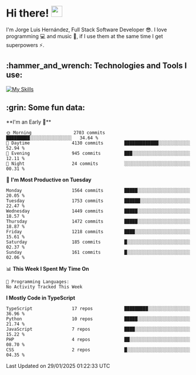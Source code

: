 <h1 align="left">
 <abc>
  <br>Hi there! <img src="https://user-images.githubusercontent.com/42378118/110234147-e3259600-7f4e-11eb-95be-0c4047144dea.gif" width="30"><br>
 </abc>
</h1>

I'm Jorge Luis Hernández, Full Stack Software Developer :sunglasses:. I love programming :computer: and music :musical_score:, if I use them at the same time I get superpowers :zap:. 


<h2 align="left">:hammer_and_wrench: Technologies and Tools I use:</h2>

[![My Skills](https://skillicons.dev/icons?i=js,ts,html,css,py,vue,react,next,nest,postgres,mysql)](https://skillicons.dev)

<h2 align="left">:grin: Some fun data:</h2>
<!--START_SECTION:waka-->
**I'm an Early 🐤** 

```text
🌞 Morning                2703 commits        █████████░░░░░░░░░░░░░░░░   34.64 % 
🌆 Daytime                4130 commits        █████████████░░░░░░░░░░░░   52.94 % 
🌃 Evening                945 commits         ███░░░░░░░░░░░░░░░░░░░░░░   12.11 % 
🌙 Night                  24 commits          ░░░░░░░░░░░░░░░░░░░░░░░░░   00.31 % 
```
📅 **I'm Most Productive on Tuesday** 

```text
Monday                   1564 commits        █████░░░░░░░░░░░░░░░░░░░░   20.05 % 
Tuesday                  1753 commits        ██████░░░░░░░░░░░░░░░░░░░   22.47 % 
Wednesday                1449 commits        █████░░░░░░░░░░░░░░░░░░░░   18.57 % 
Thursday                 1472 commits        █████░░░░░░░░░░░░░░░░░░░░   18.87 % 
Friday                   1218 commits        ████░░░░░░░░░░░░░░░░░░░░░   15.61 % 
Saturday                 185 commits         █░░░░░░░░░░░░░░░░░░░░░░░░   02.37 % 
Sunday                   161 commits         █░░░░░░░░░░░░░░░░░░░░░░░░   02.06 % 
```


📊 **This Week I Spent My Time On** 

```text
💬 Programming Languages: 
No Activity Tracked This Week
```

**I Mostly Code in TypeScript** 

```text
TypeScript               17 repos            █████████░░░░░░░░░░░░░░░░   36.96 % 
Python                   10 repos            █████░░░░░░░░░░░░░░░░░░░░   21.74 % 
JavaScript               7 repos             ████░░░░░░░░░░░░░░░░░░░░░   15.22 % 
PHP                      4 repos             ██░░░░░░░░░░░░░░░░░░░░░░░   08.70 % 
CSS                      2 repos             █░░░░░░░░░░░░░░░░░░░░░░░░   04.35 % 
```




 Last Updated on 29/01/2025 01:22:33 UTC
<!--END_SECTION:waka-->

